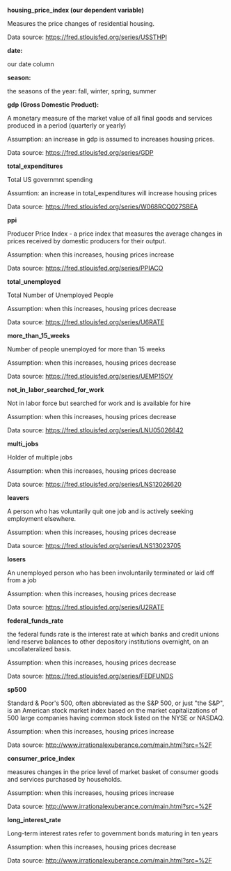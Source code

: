 <b>housing_price_index (our dependent variable)</b>

Measures the price changes of residential housing.

Data source: https://fred.stlouisfed.org/series/USSTHPI

<b>date:</b>

our date column

<b>season:</b>

the seasons of the year: fall, winter, spring, summer

<b>gdp (Gross Domestic Product):</b>

A monetary measure of the market value of all final goods and services produced in a period (quarterly or yearly)

Assumption: an increase in gdp is assumed to increases housing prices.

Data source: https://fred.stlouisfed.org/series/GDP


<b>total_expenditures</b>

Total US governmnt spending

Assumtion: an increase in total_expenditures will increase housing prices

Data source: https://fred.stlouisfed.org/series/W068RCQ027SBEA

<b>ppi</b> 

Producer Price Index - a price index that measures the average changes in prices received by domestic producers for their output.

Assumption: when this increases, housing prices increase

Data source: https://fred.stlouisfed.org/series/PPIACO

<b>total_unemployed</b>

Total Number of Unemployed People

Assumption: when this increases, housing prices decrease

Data source: https://fred.stlouisfed.org/series/U6RATE

<b>more_than_15_weeks</b>

Number of people unemployed for more than 15 weeks

Assumption: when this increases, housing prices decrease

Data source: https://fred.stlouisfed.org/series/UEMP15OV

<b>not_in_labor_searched_for_work</b>

Not in labor force but searched for work and is available for hire

Assumption: when this increases, housing prices decrease

Data source: https://fred.stlouisfed.org/series/LNU05026642

<b>multi_jobs</b>

Holder of multiple jobs

Assumption: when this increases, housing prices decrease

Data source: https://fred.stlouisfed.org/series/LNS12026620

<b>leavers</b>

A person who has voluntarily quit one job and is actively seeking employment elsewhere.

Assumption: when this increases, housing prices decrease

Data source: https://fred.stlouisfed.org/series/LNS13023705

<b>losers</b>

An unemployed person who has been involuntarily terminated or laid off from a job

Assumption: when this increases, housing prices decrease

Data source: https://fred.stlouisfed.org/series/U2RATE

<b>federal_funds_rate</b>

the federal funds rate is the interest rate at which banks and credit unions lend reserve balances to other depository institutions overnight, on an uncollateralized basis. 

Assumption: when this increases, housing prices decrease

Data source: https://fred.stlouisfed.org/series/FEDFUNDS

<b>sp500</b>

Standard & Poor's 500, often abbreviated as the S&P 500, or just "the S&P", is an American stock market index based on the market capitalizations of 500 large companies having common stock listed on the NYSE or NASDAQ. 

Assumption: when this increases, housing prices increase

Data source: http://www.irrationalexuberance.com/main.html?src=%2F

<b>consumer_price_index</b>

measures changes in the price level of market basket of consumer goods and services purchased by households.

Assumption: when this increases, housing prices increase

Data source: http://www.irrationalexuberance.com/main.html?src=%2F

<b>long_interest_rate</b>

Long-term interest rates refer to government bonds maturing in ten years

Assumption: when this increases, housing prices decrease

Data source: http://www.irrationalexuberance.com/main.html?src=%2F

